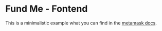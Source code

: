 # Fund Me - Fontend

This is a minimalistic example what you can find in the [metamask docs](https://docs.metamask.io/guide/create-dapp.html#basic-action-part-1).
